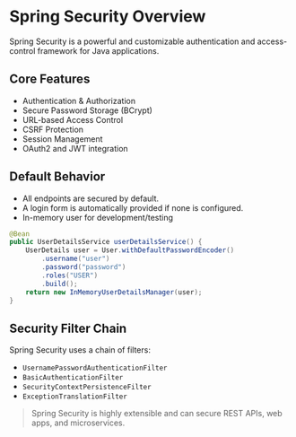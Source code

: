 # Spring Security Overview

Spring Security is a powerful and customizable authentication and access-control framework for Java applications.

## Core Features

- Authentication & Authorization
- Secure Password Storage (BCrypt)
- URL-based Access Control
- CSRF Protection
- Session Management
- OAuth2 and JWT integration

## Default Behavior

- All endpoints are secured by default.
- A login form is automatically provided if none is configured.
- In-memory user for development/testing
  
```java
@Bean
public UserDetailsService userDetailsService() {
    UserDetails user = User.withDefaultPasswordEncoder()
        .username("user")
        .password("password")
        .roles("USER")
        .build();
    return new InMemoryUserDetailsManager(user);
}
```

## Security Filter Chain

Spring Security uses a chain of filters:

* `UsernamePasswordAuthenticationFilter`
* `BasicAuthenticationFilter`
* `SecurityContextPersistenceFilter`
* `ExceptionTranslationFilter`

> Spring Security is highly extensible and can secure REST APIs, web apps, and microservices.